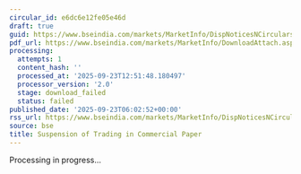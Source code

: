 ```yaml
---
circular_id: e6dc6e12fe05e46d
draft: true
guid: https://www.bseindia.com/markets/MarketInfo/DispNoticesNCirculars.aspx?Noticeid={EBAB5EE5-F1F9-426B-AC2C-CDC4C524705C}&noticeno=20250923-6&dt=09/23/2025&icount=6&totcount=55&flag=0
pdf_url: https://www.bseindia.com/markets/MarketInfo/DownloadAttach.aspx?id=20250923-6&attachedId=
processing:
  attempts: 1
  content_hash: ''
  processed_at: '2025-09-23T12:51:48.180497'
  processor_version: '2.0'
  stage: download_failed
  status: failed
published_date: '2025-09-23T06:02:52+00:00'
rss_url: https://www.bseindia.com/markets/MarketInfo/DispNoticesNCirculars.aspx?Noticeid={EBAB5EE5-F1F9-426B-AC2C-CDC4C524705C}&noticeno=20250923-6&dt=09/23/2025&icount=6&totcount=55&flag=0
source: bse
title: Suspension of Trading in Commercial Paper
---
```


Processing in progress...